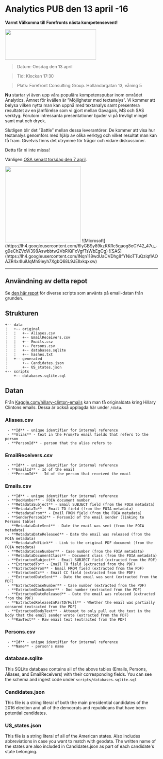 # Analytics PUB den 13 april -16 

**Varmt Välkomna till Forefronts nästa kompetensevent!**

<img width="300" height="100" src="https://camo.githubusercontent.com/0b620ce36d82944a4cd0f59cdfea477b36f50964/68747470733a2f2f6c68342e676f6f676c6575736572636f6e74656e742e636f6d2f35786876787379626a73355169344575595a6d6456436558556672636730784d58754a5169326d416f7270642d54704c396f55417537704c6e6f7461584b382d69347a346451" data-canonical-src="https://lh4.googleusercontent.com/35xhvxsybjs5Qi4EuYZmdVCeXUfrcg0xMXuJQi2mAorpd-TpL9oUAu7pLnotaXK8-i4z4dQ" /> <br/>

> Datum: Onsdag den 13 april

> Tid: Klockan 17:30

> Plats: Forefront Consulting Group. Holländargatan 13, våning 5

**Nu** startar vi även upp våra populära kompetenspubar inom området Analytics. Ämnet för kvällen är ”Möjligheter med textanalys”. Vi kommer att belysa vilken nytta man kan uppnå med textanalys samt presentera resultatet av en jämförelse som vi gjort mellan Gavagais, MS och SAS verktyg. Förutom intressanta presentationer bjuder vi på trevligt mingel samt mat och dryck. 

Slutligen blir det ”Battle” mellan dessa leverantörer. De kommer att visa hur textanalys genomförs med hjälp av olika verktyg och vilket resultat man kan få fram. Givetvis finns det utrymme för frågor och vidare diskussioner. 

Detta får ni inte missa!

Vänligen [OSA senast torsdag den 7 april](https://docs.google.com/forms/d/1J_BSyP-ht4a0FXE0Zhta7UlXggg9ymGQZJuht0TzW1Q/viewform?c=0&w=1). 

<img width="250" height="250" src="https://camo.githubusercontent.com/bdfbbb86d57fb2a321b81156f7b3749d44197fc2/68747470733a2f2f6c68362e676f6f676c6575736572636f6e74656e742e636f6d2f576c79794e57693279306632373637764c383738364e5f423061654b57546f67503074744164617a39547a6a375a76443569666b7158717a575566303862642d433753386c51" data-canonical-src="https://lh6.googleusercontent.com/WlyyNWi2y0f2767vL8786N_B0aeKWTogP0ttAdaz9Tzj7ZvD5ifkqXqzWUf08bd-C7S8lQ" />
![Microsoft](https://lh4.googleusercontent.com/6IyGBSy89kzKKRc5gaog8eCY42_47u_-g9eChZVoW398Aswbbtw2VbRIQFxVgfTsWbEgOg)
![SAS](https://lh4.googleusercontent.com/INqn118wdUaCVDhg8fYNioTTuQziqfIAOAZR4x4IuiUqMh9ieyh7XgbQ68L9JEIIxkqxxw)

---

## Användning av detta repot

Se [den här repot](https://github.com/benhamner/hillary-clinton-emails.git) för diverse scripts som använts på email-datan från grunden.

## Strukturen

```
+-- data
¦   +-- original
¦   ¦   +-- Aliases.csv
¦   ¦   +-- EmailReceivers.csv
¦   ¦   +-- Emails.csv
¦   ¦   +-- Persons.csv
¦   ¦   +-- databases.sqlite
¦   ¦   +-- hashes.txt
¦   +-- generated
¦       +-- Candidates.json
¦       +-- US_states.json
+-- scripts
	+-- databases.sqlite.sql
```

## Datan

Från [Kaggle.com/hillary-clinton-emails](https://www.kaggle.com/kaggle/hillary-clinton-emails) kan man få originaldata kring Hillary Clintons emails. Dessa är också upplagda här under `/data`.


### Aliases.csv

```
 - **Id** - unique identifier for internal reference
 - **Alias** - text in the From/To email fields that refers to the person
 - **PersonId** - person that the alias refers to
```
 
### EmailReceivers.csv

```
 - **Id** - unique identifier for internal reference
 - **EmailId** - Id of the email
 - **PersonId** - Id of the person that received the email
```

### Emails.csv
```
 - **Id** - unique identifier for internal reference
 - **DocNumber** - FOIA document number
 - **MetadataSubject** - Email SUBJECT field (from the FOIA metadata)
 - **MetadataTo** - Email TO field (from the FOIA metadata)
 - **MetadataFrom** - Email FROM field (from the FOIA metadata)
 - **SenderPersonId** - PersonId of the email sender (linking to Persons table)
 - **MetadataDateSent** - Date the email was sent (from the FOIA metadata)
 - **MetadataDateReleased** - Date the email was released (from the FOIA metadata)
 - **MetadataPdfLink** - Link to the original PDF document (from the FOIA metadata)
 - **MetadataCaseNumber** - Case number (from the FOIA metadata)
 - **MetadataDocumentClass** - Document class (from the FOIA metadata)
 - **ExtractedSubject** - Email SUBJECT field (extracted from the PDF)
 - **ExtractedTo** - Email TO field (extracted from the PDF)
 - **ExtractedFrom** - Email FROM field (extracted from the PDF)
 - **ExtractedCc** - Email CC field (extracted from the PDF)
 - **ExtractedDateSent** - Date the email was sent (extracted from the PDF)
 - **ExtractedCaseNumber** - Case number (extracted from the PDF)
 - **ExtractedDocNumber** - Doc number (extracted from the PDF)
 - **ExtractedDateReleased** - Date the email was released (extracted from the PDF)
 - **ExtractedReleaseInPartOrFull** - Whether the email was partially censored (extracted from the PDF)
 - **ExtractedBodyText** - Attempt to only pull out the text in the body that the email sender wrote (extracted from the PDF)
 - **RawText** - Raw email text (extracted from the PDF)
```
 
### Persons.csv

```
 - **Id** - unique identifier for internal reference
 - **Name** - person's name
```
 
### database.sqlite

This SQLite database contains all of the above tables (Emails, Persons, Aliases, and EmailReceivers) with their corresponding fields. You can see the schema and ingest code under `scripts/databases.sqlite.sql`

### Candidates.json

This file is a string literal of both the main presidential candidates of the 2016 election and all of the democrats and republicans that have been potential candidates.

### US_states.json

This file is a string literal of all of the American states. Also includes abbreviations in case you want to match with geodata. The written name of the states are also included in Candidates.json as part of each candidate's state belonging. 
